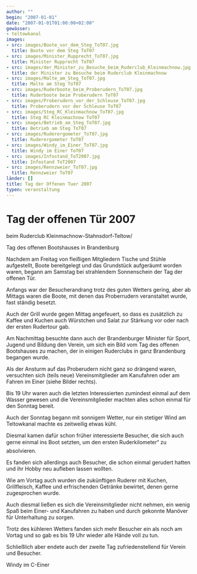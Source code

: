 ```yaml
---
author: ""
begin: "2007-01-01"
date: "2007-01-01T01:00:00+02:00"
gewässer:
- teltowkanal
images:
- src: images/Boote_vor_dem_Steg_ToT07.jpg
  title: Boote vor dem Steg ToT07
- src: images/Minister_Rupprecht_ToT07.jpg
  title: Minister Rupprecht ToT07
- src: images/der_Minister_zu_Besuche_beim_Ruderclub_Kleinmachnow.jpg
  title: der Minister zu Besuche beim Ruderclub Kleinmachnow
- src: images/Malte_am_Steg_ToT07.jpg
  title: Malte am Steg ToT07
- src: images/Ruderboote_beim_Proberudern_ToT07.jpg
  title: Ruderboote beim Proberudern ToT07
- src: images/Proberudern_vor_der_Schleuse_ToT07.jpg
  title: Proberudern vor der Schleuse ToT07
- src: images/Steg_RC_Kleinmachnow_ToT07.jpg
  title: Steg RC Kleinmachnow ToT07
- src: images/Betrieb_am_Steg_ToT07.jpg
  title: Betrieb am Steg ToT07
- src: images/Ruderergometer_ToT07.jpg
  title: Ruderergometer ToT07
- src: images/Windy_im_Einer_ToT07.jpg
  title: Windy im Einer ToT07
- src: images/Infostand_ToT2007.jpg
  title: Infostand ToT2007
- src: images/Rennzweier_ToT07.jpg
  title: Rennzweier ToT07
länder: []
title: Tag der Offenen Tuer 2007
typen: veranstaltung
---
```



# Tag der offenen Tür 2007


beim Ruderclub Kleinmachnow-Stahnsdorf-Teltow/

Tag des offenen Bootshauses in Brandenburg

Nachdem am Freitag von fleißigen Mitgliedern Tische und Stühle aufgestellt, Boote bereitgelegt und das Grundstück aufgeräumt worden waren, begann am Samstag bei strahlendem Sonnenschein der Tag der offenen Tür.

Anfangs war der Besucherandrang trotz des guten Wetters gering, aber ab Mittags waren die Boote, mit denen das Proberrudern veranstaltet wurde, fast ständig besetzt.

Auch der Grill wurde gegen Mittag angefeuert, so dass es zusätzlich zu Kaffee und Kuchen auch Würstchen und Salat zur Stärkung vor oder nach der ersten Rudertour gab.

Am Nachmittag besuchte dann auch der Brandenburger Minister für Sport, Jugend und Bildung den Verein, um sich ein Bild vom Tag des offenen Bootshauses zu machen, der in einigen Ruderclubs in ganz Brandenburg begangen wurde.

Als der Ansturm auf das Proberudern nicht ganz so drängend waren, versuchten sich (teils neue) Vereinsmitglieder am Kanufahren oder am Fahren im Einer (siehe Bilder rechts).

Bis 19 Uhr waren auch die letzten Interessierten zumindest einmal auf dem Wasser gewesen und die Vereinsmitglieder machten alles schon einmal für den Sonntag bereit.

Auch der Sonntag begann mit sonnigem Wetter, nur ein stetiger Wind am Teltowkanal machte es zeitweilig etwas kühl.

Diesmal kamen dafür schon früher interessierte Besucher, die sich auch gerne einmal ins Boot setzten, um den ersten Ruderkilometer“ zu absolvieren.

Es fanden sich allerdings auch Besucher, die schon einmal gerudert hatten und ihr Hobby neu aufleben lassen wollten.

Wie am Vortag auch wurden die zukünftigen Ruderer mit Kuchen, Grillfleisch, Kaffee und erfrischenden Getränke bewirtet, denen gerne zugesprochen wurde.

Auch diesmal ließen es sich die Vereinsmitglieder nicht nehmen, ein wenig Spaß beim Einer- und Kanufahren zu haben und durch gekonnte Manöver für Unterhaltung zu sorgen.

Trotz des kühleren Wetters fanden sich mehr Besucher ein als noch am Vortag und so gab es bis 19 Uhr wieder alle Hände voll zu tun.

Schließlich aber endete auch der zweite Tag zufriedenstellend für Verein und Besucher.

Windy im C-Einer
